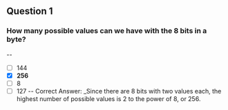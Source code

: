 ## Question 1
### How many possible values can we have with the 8 bits in a byte?
--
-[ ] 144
-[x] **256**
-[ ] 8
-[ ] 127
--
Correct Answer: 
_Since there are 8 bits with two values each, the highest number of possible values is 2 to the power of 8, or 256. 
